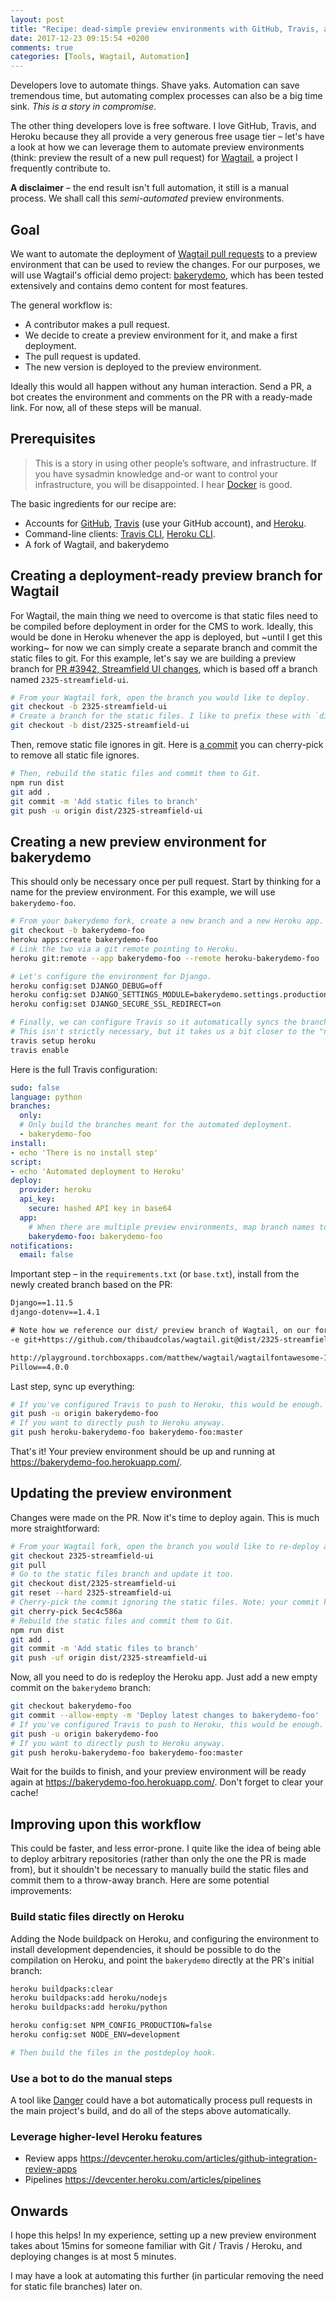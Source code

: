 ```yaml
---
layout: post
title: "Recipe: dead-simple preview environments with GitHub, Travis, and Heroku"
date: 2017-12-23 09:15:54 +0200
comments: true
categories: [Tools, Wagtail, Automation]
---
```


Developers love to automate things. Shave yaks. Automation can save tremendous time, but automating complex processes can also be a big time sink. _This is a story in compromise_.

The other thing developers love is free software. I love GitHub, Travis, and Heroku because they all provide a very generous free usage tier – let's have a look at how we can leverage them to automate preview environments (think: preview the result of a new pull request) for [Wagtail](https://github.com/wagtail/wagtail), a project I frequently contribute to.

**A disclaimer** – the end result isn't full automation, it still is a manual process. We shall call this _semi-automated_ preview environments.

<!-- more -->

## Goal

We want to automate the deployment of [Wagtail pull requests](https://github.com/wagtail/wagtail/pulls) to a preview environment that can be used to review the changes. For our purposes, we will use Wagtail's official demo project: [bakerydemo](https://github.com/wagtail/bakerydemo), which has been tested extensively and contains demo content for most features.

The general workflow is:

* A contributor makes a pull request.
* We decide to create a preview environment for it, and make a first deployment.
* The pull request is updated.
* The new version is deployed to the preview environment.

Ideally this would all happen without any human interaction. Send a PR, a bot creates the environment and comments on the PR with a ready-made link. For now, all of these steps will be manual.

## Prerequisites

> This is a story in using other people’s software, and infrastructure. If you have sysadmin knowledge and-or want to control your infrastructure, you will be disappointed. I hear [Docker](https://www.docker.com/) is good.

The basic ingredients for our recipe are:

* Accounts for [GitHub](https://github.com), [Travis](https://travis-ci.org) (use your GitHub account), and [Heroku](https://www.heroku.com/).
* Command-line clients: [Travis CLI](https://github.com/travis-ci/travis.rb#command-line-client), [Heroku CLI](https://devcenter.heroku.com/articles/heroku-cli).
* A fork of Wagtail, and bakerydemo

## Creating a deployment-ready preview branch for Wagtail

For Wagtail, the main thing we need to overcome is that static files need to be compiled before deployment in order for the CMS to work. Ideally, this would be done in Heroku whenever the app is deployed, but ~until I get this working~ for now we can simply create a separate branch and commit the static files to git. For this example, let's say we are building a preview branch for [PR #3942, Streamfield UI changes](https://github.com/wagtail/wagtail/pull/3942), which is based off a branch named `2325-streamfield-ui`.

```sh
# From your Wagtail fork, open the branch you would like to deploy.
git checkout -b 2325-streamfield-ui
# Create a branch for the static files. I like to prefix these with `dist/`:
git checkout -b dist/2325-streamfield-ui
```

Then, remove static file ignores in git. Here is [a commit](https://github.com/thibaudcolas/wagtail/commit/87b0d16e0d36899d47d60829b44decbc8cbebf65) you can cherry-pick to remove all static file ignores.

```sh
# Then, rebuild the static files and commit them to Git.
npm run dist
git add .
git commit -m 'Add static files to branch'
git push -u origin dist/2325-streamfield-ui
```

## Creating a new preview environment for bakerydemo

This should only be necessary once per pull request. Start by thinking for a name for the preview environment. For this example, we will use `bakerydemo-foo`.

```sh
# From your bakerydemo fork, create a new branch and a new Heroku app.
git checkout -b bakerydemo-foo
heroku apps:create bakerydemo-foo
# Link the two via a git remote pointing to Heroku.
heroku git:remote --app bakerydemo-foo --remote heroku-bakerydemo-foo

# Let's configure the environment for Django.
heroku config:set DJANGO_DEBUG=off
heroku config:set DJANGO_SETTINGS_MODULE=bakerydemo.settings.production
heroku config:set DJANGO_SECURE_SSL_REDIRECT=on

# Finally, we can configure Travis so it automatically syncs the branches to Heroku.
# This isn't strictly necessary, but it takes us a bit closer to the "no manual steps" ideal.
travis setup heroku
travis enable
```

Here is the full Travis configuration:

```yml
sudo: false
language: python
branches:
  only:
  # Only build the branches meant for the automated deployment.
  - bakerydemo-foo
install:
- echo 'There is no install step'
script:
- echo 'Automated deployment to Heroku'
deploy:
  provider: heroku
  api_key:
    secure: hashed API key in base64
  app:
    # When there are multiple preview environments, map branch names to Heroku apps.
    bakerydemo-foo: bakerydemo-foo
notifications:
  email: false
```

Important step – in the `requirements.txt` (or `base.txt`), install from the newly created branch based on the PR:

```txt
Django==1.11.5
django-dotenv==1.4.1

# Note how we reference our dist/ preview branch of Wagtail, on our fork, from the last step.
-e git+https://github.com/thibaudcolas/wagtail.git@dist/2325-streamfield-ui#egg=wagtail

http://playground.torchboxapps.com/matthew/wagtail/wagtailfontawesome-1.1.1-py2.py3-none-any.whl
Pillow==4.0.0
```

Last step, sync up everything:

```sh
# If you've configured Travis to push to Heroku, this would be enough.
git push -u origin bakerydemo-foo
# If you want to directly push to Heroku anyway.
git push heroku-bakerydemo-foo bakerydemo-foo:master
```

That's it! Your preview environment should be up and running at https://bakerydemo-foo.herokuapp.com/.

## Updating the preview environment

Changes were made on the PR. Now it's time to deploy again. This is much more straightforward:

```sh
# From your Wagtail fork, open the branch you would like to re-deploy and get the latest changes.
git checkout 2325-streamfield-ui
git pull
# Go to the static files branch and update it too.
git checkout dist/2325-streamfield-ui
git reset --hard 2325-streamfield-ui
# Cherry-pick the commit ignoring the static files. Note: your commit hash will be different.
git cherry-pick 5ec4c586a
# Rebuild the static files and commit them to Git.
npm run dist
git add .
git commit -m 'Add static files to branch'
git push -uf origin dist/2325-streamfield-ui
```

Now, all you need to do is redeploy the Heroku app. Just add a new empty commit on the `bakerydemo` branch:

```sh
git checkout bakerydemo-foo
git commit --allow-empty -m 'Deploy latest changes to bakerydemo-foo'
# If you've configured Travis to push to Heroku, this would be enough.
git push -u origin bakerydemo-foo
# If you want to directly push to Heroku anyway.
git push heroku-bakerydemo-foo bakerydemo-foo:master
```

Wait for the builds to finish, and your preview environment will be ready again at https://bakerydemo-foo.herokuapp.com/. Don't forget to clear your cache!

## Improving upon this workflow

This could be faster, and less error-prone. I quite like the idea of being able to deploy arbitrary repositories (rather than only the one the PR is made from), but it shouldn't be necessary to manually build the static files and commit them to a throw-away branch. Here are some potential improvements:

### Build static files directly on Heroku

Adding the Node buildpack on Heroku, and configuring the environment to install development dependencies, it should be possible to do the compilation on Heroku, and point the `bakerydemo` directly at the PR's initial branch:

```sh
heroku buildpacks:clear
heroku buildpacks:add heroku/nodejs
heroku buildpacks:add heroku/python

heroku config:set NPM_CONFIG_PRODUCTION=false
heroku config:set NODE_ENV=development

# Then build the files in the postdeploy hook.
```

### Use a bot to do the manual steps

A tool like [Danger](http://danger.systems/js/) could have a bot automatically process pull requests in the main project's build, and do all of the steps above automatically.

### Leverage higher-level Heroku features

* Review apps https://devcenter.heroku.com/articles/github-integration-review-apps
* Pipelines https://devcenter.heroku.com/articles/pipelines

## Onwards

I hope this helps! In my experience, setting up a new preview environment takes about 15mins for someone familiar with Git / Travis / Heroku, and deploying changes is at most 5 minutes.

I may have a look at automating this further (in particular removing the need for static file branches) later on.
